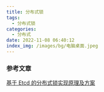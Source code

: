```yaml
---
title: 分布式锁
tags:
  - 分布式锁
categories:
  - 分布式
date: 2022-11-08 06:40:12
index_img: /images/bg/电脑桌面.jpeg
---
```


### 参考文章

[基于 Etcd 的分布式锁实现原理及方案](https://learn.lianglianglee.com/%E4%B8%93%E6%A0%8F/%E5%88%86%E5%B8%83%E5%BC%8F%E4%B8%AD%E9%97%B4%E4%BB%B6%E5%AE%9E%E8%B7%B5%E4%B9%8B%E8%B7%AF%EF%BC%88%E5%AE%8C%EF%BC%89/10%20%E5%9F%BA%E4%BA%8E%20Etcd%20%E7%9A%84%E5%88%86%E5%B8%83%E5%BC%8F%E9%94%81%E5%AE%9E%E7%8E%B0%E5%8E%9F%E7%90%86%E5%8F%8A%E6%96%B9%E6%A1%88.md)